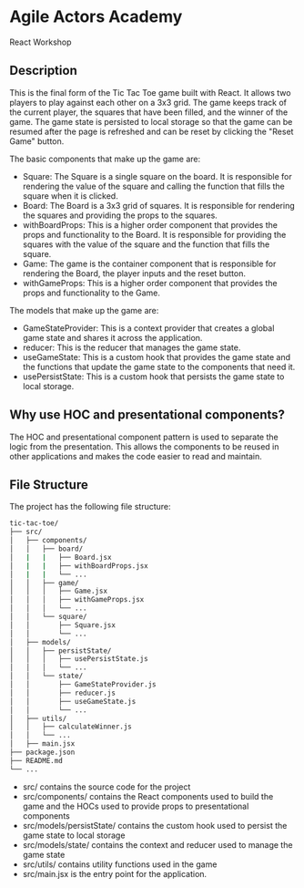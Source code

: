 # Agile Actors Academy

React Workshop

## Description

This is the final form of the Tic Tac Toe game built with React. It allows two players to play against each other on a 3x3 grid. The game keeps track of the current player, the squares that have been filled, and the winner of the game. The game state is persisted to local storage so that the game can be resumed after the page is refreshed and can be reset by clicking the "Reset Game" button. 

The basic components that make up the game are: 
- Square: The Square is a single square on the board. It is responsible for rendering the value of the square and calling the function that fills the square when it is clicked.
- Board: The Board is a 3x3 grid of squares. It is responsible for rendering the squares and providing the props to the squares. 
- withBoardProps: This is a higher order component that provides the props and functionality to the Board.  It is responsible for providing the squares with the value of the square and the function that fills the square. 
- Game: The game is the container component that is responsible for rendering the Board, the player inputs and the reset button. 
- withGameProps: This is a higher order component that provides the props and functionality to the Game.

The models that make up the game are:
- GameStateProvider: This is a context provider that creates a global game state and shares it across the application.
- reducer: This is the reducer that manages the game state.
- useGameState: This is a custom hook that provides the game state and the functions that update the game state to the components that need it.
- usePersistState: This is a custom hook that persists the game state to local storage.

## Why use HOC and presentational components?

The HOC and presentational component pattern is used to separate the logic from the presentation. This allows the components to be reused in other applications and makes the code easier to read and maintain.

## File Structure
The project has the following file structure:

```bash
tic-tac-toe/
├── src/
│   ├── components/
│   │   ├── board/
│   |   |   ├── Board.jsx
│   |   |   ├── withBoardProps.jsx
│   |   |   └── ...
│   │   ├── game/
│   │   │   ├── Game.jsx
│   │   │   ├── withGameProps.jsx
│   │   │   └── ...
│   │   └── square/
│   │       ├── Square.jsx
│   │       └── ...
│   ├── models/
│   │   ├── persistState/
│   │   │   ├── usePersistState.js
│   │   │   └── ...
│   │   └── state/
│   │       ├── GameStateProvider.js
│   │       ├── reducer.js
│   │       ├── useGameState.js
│   │       └── ...
│   ├── utils/
│   │   ├── calculateWinner.js
│   │   └── ...
│   ├── main.jsx
├── package.json
├── README.md
└── ...
```

- src/ contains the source code for the project
- src/components/ contains the React components used to build the game and the HOCs used to provide props to presentational components
- src/models/persistState/ contains the custom hook used to persist the game state to local storage
- src/models/state/ contains the context and reducer used to manage the game state
- src/utils/ contains utility functions used in the game
- src/main.jsx is the entry point for the application.

